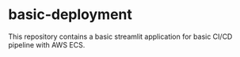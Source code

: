 # basic-deployment

This repository contains a basic streamlit application for basic CI/CD pipeline with AWS ECS. 
